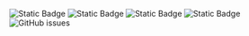 ![Static Badge](https://img.shields.io/badge/blacklists-60-000000) ![Static Badge](https://img.shields.io/badge/blacklisted-2800439-cc0000) ![Static Badge](https://img.shields.io/badge/whitelisted-2244-00CC00) ![Static Badge](https://img.shields.io/badge/streaming_blacklist-28107-000000) ![GitHub issues](https://img.shields.io/github/issues/fabriziosalmi/blacklists)
